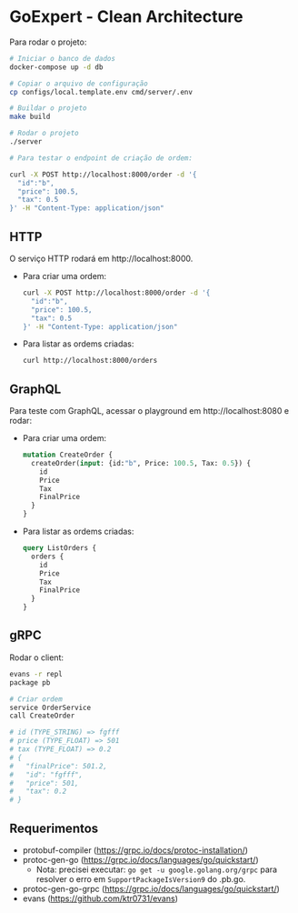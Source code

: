 # GoExpert - Clean Architecture

Para rodar o projeto:

```bash
# Iniciar o banco de dados
docker-compose up -d db

# Copiar o arquivo de configuração
cp configs/local.template.env cmd/server/.env

# Buildar o projeto
make build

# Rodar o projeto
./server

# Para testar o endpoint de criação de ordem:

curl -X POST http://localhost:8000/order -d '{
  "id":"b",
  "price": 100.5,
  "tax": 0.5
}' -H "Content-Type: application/json"
```

## HTTP

O serviço HTTP rodará em http://localhost:8000.

- Para criar uma ordem:

  ```bash
  curl -X POST http://localhost:8000/order -d '{
    "id":"b",
    "price": 100.5,
    "tax": 0.5
  }' -H "Content-Type: application/json"
  ```

- Para listar as ordems criadas:

  ```bash
  curl http://localhost:8000/orders
  ```

## GraphQL

Para teste com GraphQL, acessar o playground em http://localhost:8080 e rodar:

- Para criar uma ordem:

  ```graphql
  mutation CreateOrder {
    createOrder(input: {id:"b", Price: 100.5, Tax: 0.5}) {
      id
      Price
      Tax
      FinalPrice
    }
  }
  ```

- Para listar as ordems criadas:

  ```graphql
  query ListOrders {
    orders {
      id
      Price
      Tax
      FinalPrice
    }
  }
  ```

## gRPC

Rodar o client:

```bash
evans -r repl
package pb

# Criar ordem
service OrderService
call CreateOrder

# id (TYPE_STRING) => fgfff
# price (TYPE_FLOAT) => 501
# tax (TYPE_FLOAT) => 0.2
# {
#   "finalPrice": 501.2,
#   "id": "fgfff",
#   "price": 501,
#   "tax": 0.2
# }
```


## Requerimentos

- protobuf-compiler (https://grpc.io/docs/protoc-installation/)
- protoc-gen-go (https://grpc.io/docs/languages/go/quickstart/)
  - Nota: precisei executar: `go get -u google.golang.org/grpc` para resolver o erro em `SupportPackageIsVersion9` do .pb.go.
- protoc-gen-go-grpc (https://grpc.io/docs/languages/go/quickstart/)
- evans (https://github.com/ktr0731/evans)